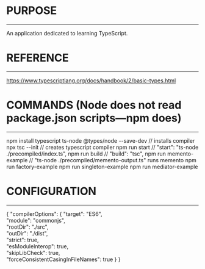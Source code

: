 

# PURPOSE
-------
An application dedicated to learning TypeScript.

# REFERENCE
---------
https://www.typescriptlang.org/docs/handbook/2/basic-types.html

# COMMANDS (Node does not read package.json scripts—npm does)
-----------------------------------------------------------
npm install typescript ts-node @types/node --save-dev       // installs compiler
npx tsc --init                                              // creates typescript compiler
npm run start                                               // "start": "ts-node ./precompiled/index.ts",
npm run build                                               // "build": "tsc",
npm run memento-example                                     // "ts-node ./precompiled/memento-output.ts" runs memento 
npm run factory-example
npm run singleton-example
npm run mediator-example

# CONFIGURATION
-------------
{
  "compilerOptions": {
    "target": "ES6",                 
    "module": "commonjs",            
    "rootDir": "./src",              
    "outDir": "./dist",              
    "strict": true,                  
    "esModuleInterop": true,         
    "skipLibCheck": true,            
    "forceConsistentCasingInFileNames": true
  }
}